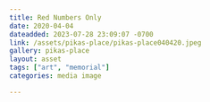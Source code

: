 ```yaml
---
title: Red Numbers Only
date: 2020-04-04
dateadded: 2023-07-28 23:09:07 -0700
link: /assets/pikas-place/pikas-place040420.jpeg
gallery: pikas-place
layout: asset
tags: ["art", "memorial"]
categories: media image

--- 
```

